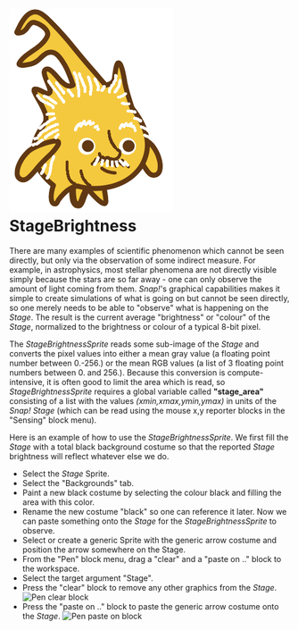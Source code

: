 # <img alt="scientific-snap-icon" src="../images/einstein_snap.png"/> StageBrightness

There are many examples of scientific phenomenon which cannot be seen directly, but only via the observation of some indirect measure.  For example, in astrophysics, most stellar phenomena are not directly visible simply because the stars are so far away - one can only observe the amount of light coming from them. *Snap!*'s graphical capabilities makes it simple to create simulations of what is going on but cannot be seen directly, so one merely needs to be able to "observe" what is happening on the *Stage*.  The result is the current average "brightness" or "colour" of the *Stage*, normalized to the brightness or colour of a typical 8-bit pixel.

The *StageBrightnessSprite* reads some sub-image of the *Stage* and converts the pixel values into either a mean gray value (a floating point number between 0.-256.) or the mean RGB values (a list of 3 floating point numbers between 0. and 256.).  Because this conversion is compute-intensive, it is often good to limit the area which is read, so *StageBrightnessSprite* requires a global variable called **"stage_area"** consisting of a list with the values *(xmin,xmax,ymin,ymax)* in units of the *Snap!* *Stage* (which can be read using the mouse x,y reporter blocks in the "Sensing" block menu).

Here is an example of how to use the *StageBrightnessSprite*.  We first fill the *Stage* with a total black background costume so that the reported *Stage* brightness will reflect whatever else we do.
* Select the *Stage* Sprite.
* Select the "Backgrounds" tab.
* Paint a new black costume by selecting the colour black and filling the area with this color.
* Rename the new costume "black" so one can reference it later.
Now we can paste something onto the *Stage* for the *StageBrightnessSprite* to observe.
* Select or create a generic Sprite with the generic arrow costume and position the arrow somewhere on the Stage.
* From the "Pen" block menu, drag a "clear" and a "paste on .." block to the workspace.
* Select the target argument "Stage".
* Press the "clear" block to remove any other graphics from the *Stage*. ![Pen clear block](images/clear_block.png)
* Press the "paste on .." block to paste the generic arrow costume onto the *Stage*. ![Pen paste on block](paste_on_Stage.png)

